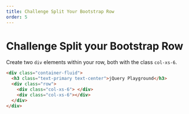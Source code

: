 ```yaml
---
title: Challenge Split Your Bootstrap Row
order: 5
---
```

# Challenge Split your Bootstrap Row

Create two `div` elements within your row, both with the class `col-xs-6`.

```html
<div class="container-fluid">
  <h3 class="text-primary text-center">jQuery Playground</h3>
  <div class="row">
    <div class="col-xs-6"> </div>
    <div class="col-xs-6"></div>
  </div>
</div>
```
